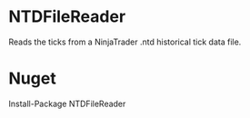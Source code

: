 # NTDFileReader
Reads the ticks from a NinjaTrader .ntd historical tick data file.

# Nuget
Install-Package NTDFileReader
